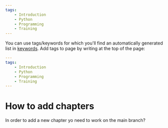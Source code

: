 ```yaml
---
tags:
    - Introduction
    - Python
    - Programming
    - Training
---
```


You can use tags/keywords for which you'll find an automatically generated list in [keywords](../keywords.md). Add tags to page by writing at the top of the page:


```yaml
---
tags:
    - Introduction
    - Python
    - Programming
    - Training
---
```
# How to add chapters

In order to add a new chapter yo need to work on the main branch?
